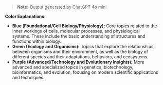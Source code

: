 > **Note:** Output generated by ChatGPT 4o mini

**Color Explanations:**

- **Blue (Foundational/Cell Biology/Physiology):** Core topics related to the inner workings of cells, molecular processes, and physiological systems. These include the basic understanding of structures and functions within biology.
- **Green (Ecology and Organisms):** Topics that explore the relationships between organisms and their environment, as well as the biology of different species and their adaptations, behaviors, and ecosystems.
- **Purple (Advanced/Technology and Evolutionary Insights):** More advanced and specialized topics in genetics, biotechnology, bioinformatics, and evolution, focusing on modern scientific applications and techniques.
